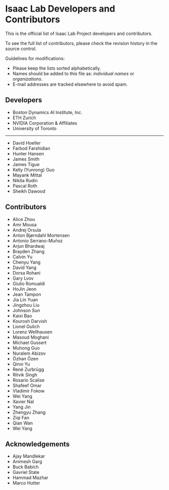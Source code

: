 # Isaac Lab Developers and Contributors

This is the official list of Isaac Lab Project developers and contributors.

To see the full list of contributors, please check the revision history in the source control.

Guidelines for modifications:

* Please keep the lists sorted alphabetically.
* Names should be added to this file as: *individual names* or *organizations*.
* E-mail addresses are tracked elsewhere to avoid spam.

## Developers

* Boston Dynamics AI Institute, Inc.
* ETH Zurich
* NVIDIA Corporation & Affiliates
* University of Toronto

---

* David Hoeller
* Farbod Farshidian
* Hunter Hansen
* James Smith
* James Tigue
* Kelly (Yunrong) Guo
* Mayank Mittal
* Nikita Rudin
* Pascal Roth
* Sheikh Dawood

## Contributors

* Alice Zhou
* Amr Mousa
* Andrej Orsula
* Anton Bjørndahl Mortensen
* Antonio Serrano-Muñoz
* Arjun Bhardwaj
* Brayden Zhang
* Calvin Yu
* Chenyu Yang
* David Yang
* Dorsa Rohani
* Gary Lvov
* Giulio Romualdi
* HoJin Jeon
* Jean Tampon
* Jia Lin Yuan
* Jingzhou Liu
* Johnson Sun
* Kaixi Bao
* Kourosh Darvish
* Lionel Gulich
* Lorenz Wellhausen
* Masoud Moghani
* Michael Gussert
* Muhong Guo
* Nuralem Abizov
* Özhan Özen
* Qinxi Yu
* René Zurbrügg
* Ritvik Singh
* Rosario Scalise
* Shafeef Omar
* Vladimir Fokow
* Wei Yang
* Xavier Nal
* Yang Jin
* Zhengyu Zhang
* Ziqi Fan
* Qian Wan
* Wei Yang

## Acknowledgements

* Ajay Mandlekar
* Animesh Garg
* Buck Babich
* Gavriel State
* Hammad Mazhar
* Marco Hutter

